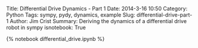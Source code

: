 Title: Differential Drive Dynamics - Part 1
Date: 2014-3-16 10:50
Category: Python
Tags: sympy, pydy, dynamics, example
Slug: differential-drive-part-1
Author: Jim Crist
Summary: Deriving the dynamics of a differential drive robot in sympy
isnotebook: True

{% notebook differential_drive.ipynb %}
